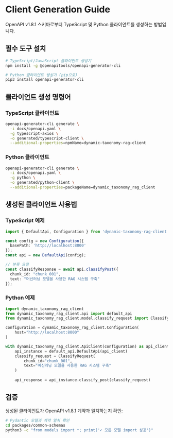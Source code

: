 # Client Generation Guide

OpenAPI v1.8.1 스키마로부터 TypeScript 및 Python 클라이언트를 생성하는 방법입니다.

## 필수 도구 설치

```bash
# TypeScript/JavaScript 클라이언트 생성기
npm install -g @openapitools/openapi-generator-cli

# Python 클라이언트 생성기 (pip으로)
pip3 install openapi-generator-cli
```

## 클라이언트 생성 명령어

### TypeScript 클라이언트
```bash
openapi-generator-cli generate \
  -i docs/openapi.yaml \
  -g typescript-axios \
  -o generated/typescript-client \
  --additional-properties=npmName=dynamic-taxonomy-rag-client
```

### Python 클라이언트
```bash
openapi-generator-cli generate \
  -i docs/openapi.yaml \
  -g python \
  -o generated/python-client \
  --additional-properties=packageName=dynamic_taxonomy_rag_client
```

## 생성된 클라이언트 사용법

### TypeScript 예제
```typescript
import { DefaultApi, Configuration } from 'dynamic-taxonomy-rag-client';

const config = new Configuration({
  basePath: 'http://localhost:8000'
});
const api = new DefaultApi(config);

// 분류 요청
const classifyResponse = await api.classifyPost({
  chunk_id: "chunk_001",
  text: "머신러닝 모델을 사용한 RAG 시스템 구축"
});
```

### Python 예제
```python
import dynamic_taxonomy_rag_client
from dynamic_taxonomy_rag_client.api import default_api
from dynamic_taxonomy_rag_client.model.classify_request import ClassifyRequest

configuration = dynamic_taxonomy_rag_client.Configuration(
    host="http://localhost:8000"
)

with dynamic_taxonomy_rag_client.ApiClient(configuration) as api_client:
    api_instance = default_api.DefaultApi(api_client)
    classify_request = ClassifyRequest(
        chunk_id="chunk_001",
        text="머신러닝 모델을 사용한 RAG 시스템 구축"
    )
    
    api_response = api_instance.classify_post(classify_request)
```

## 검증

생성된 클라이언트가 OpenAPI v1.8.1 계약과 일치하는지 확인:

```bash
# Pydantic 모델과 계약 일치 확인
cd packages/common-schemas
python3 -c "from models import *; print('✓ 모든 모델 import 성공')"
```